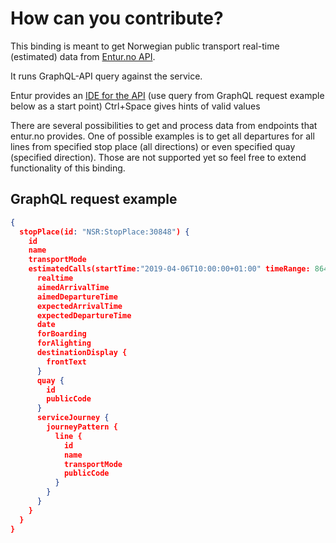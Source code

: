 # How can you contribute?

This binding is meant to get Norwegian public transport real-time (estimated) data from [Entur.no API](https://developer.entur.org/content/journey-planner-0).

It runs GraphQL-API query against the service.

Entur provides an [IDE for the API](https://api.entur.org/doc/shamash-journeyplanner/) (use query from GraphQL request example below as a start point) Ctrl+Space gives hints of valid values

There are several possibilities to get and process data from endpoints that entur.no provides. One of possible examples is to get all departures for all lines from specified stop place (all directions) or even specified quay (specified direction). Those are not supported yet so feel free to extend functionality of this binding.

## GraphQL request example

```json
{
  stopPlace(id: "NSR:StopPlace:30848") {
    id
    name
    transportMode
    estimatedCalls(startTime:"2019-04-06T10:00:00+01:00" timeRange: 86400, numberOfDepartures: 400) {
      realtime
      aimedArrivalTime
      aimedDepartureTime
      expectedArrivalTime
      expectedDepartureTime
      date
      forBoarding
      forAlighting
      destinationDisplay {
        frontText
      }
      quay {
        id
        publicCode
      }
      serviceJourney {
        journeyPattern {
          line {
            id
            name
            transportMode
            publicCode
          }
        }
      }
    }
  }
}
```
